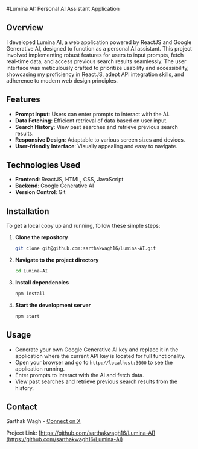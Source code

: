 
#Lumina AI: Personal AI Assistant Application

## Overview

I developed Lumina AI, a web application powered by ReactJS and Google Generative AI, designed to function as a personal AI assistant. This project involved implementing robust features for users to input prompts, fetch real-time data, and access previous search results seamlessly. The user interface was meticulously crafted to prioritize usability and accessibility, showcasing my proficiency in ReactJS, adept API integration skills, and adherence to modern web design principles.

## Features

- **Prompt Input**: Users can enter prompts to interact with the AI.
- **Data Fetching**: Efficient retrieval of data based on user input.
- **Search History**: View past searches and retrieve previous search results.
- **Responsive Design**: Adaptable to various screen sizes and devices.
- **User-friendly Interface**: Visually appealing and easy to navigate.

## Technologies Used

- **Frontend**: ReactJS, HTML, CSS, JavaScript
- **Backend**: Google Generative AI
- **Version Control**: Git

## Installation

To get a local copy up and running, follow these simple steps:

1. **Clone the repository**
   ```sh
   git clone git@github.com:sarthakwagh16/Lumina-AI.git
   ```
2. **Navigate to the project directory**
   ```sh
   cd Lumina-AI
   ```
3. **Install dependencies**
   ```sh
   npm install
   ```
4. **Start the development server**
   ```sh
   npm start
   ```

## Usage
- Generate your own Google Generative AI key and replace it in the application where the current API key is located for full functionality.
- Open your browser and go to `http://localhost:3000` to see the application running.
- Enter prompts to interact with the AI and fetch data.
- View past searches and retrieve previous search results from the history.


## Contact

Sarthak Wagh - [Connect on X](https://twitter.com/_fotuwala_mh15) 

Project Link: [https://github.com/sarthakwagh16/Lumina-AI](https://github.com/sarthakwagh16/Lumina-AI)
```


